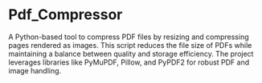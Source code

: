 # Pdf_Compressor
A Python-based tool to compress PDF files by resizing and compressing pages rendered as images. This script reduces the file size of PDFs while maintaining a balance between quality and storage efficiency. The project leverages libraries like PyMuPDF, Pillow, and PyPDF2 for robust PDF and image handling.
